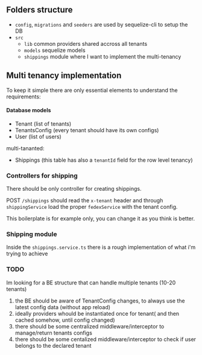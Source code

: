 ## Folders structure

- `config`, `migrations` and `seeders` are used by sequelize-cli to setup the DB
- `src`
  - `lib` common providers shared accross all tenants
  - `models` sequelize models
  - `shippings` module where I want to implement the multi-tenancy

## Multi tenancy implementation

To keep it simple there are only essential elements to understand the requirements:

#### Database models

- Tenant (list of tenants)
- TenantsConfig (every tenant should have its own configs)
- User (list of users)

multi-tananted:

- Shippings (this table has also a `tenantId` field for the row level tenancy)

### Controllers for shipping

There should be only controller for creating shippings.

POST `/shippings` should read the `x-tenant` header and through `shippingService` load the proper `fedexService` with the tenant config.

This boilerplate is for example only, you can change it as you think is better.

### Shipping module

Inside the `shippings.service.ts` there is a rough implementation of what i'm trying to achieve

### TODO

Im looking for a BE structure that can handle multiple tenants (10-20 tenants)

1. the BE should be aware of TenantConfig changes, to always use the latest config data (without app reload)
2. ideally providers whould be instantiated once for tenant( and then cached somehow, until config changed)
3. there should be some centralized middleware/interceptor to manage/return tenants configs
4. there should be some centalized middleware/interceptor to check if user belongs to the declared tenant
